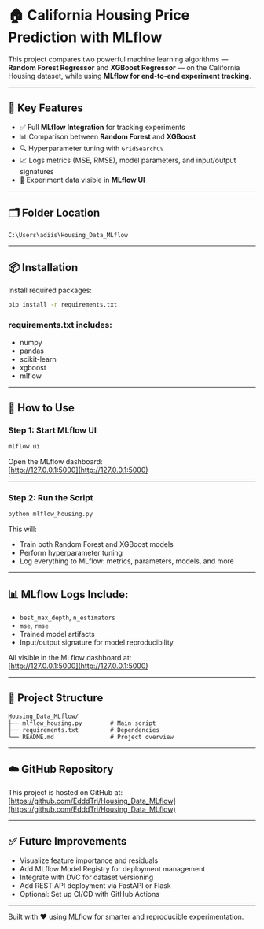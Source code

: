 # 🏠 California Housing Price Prediction with MLflow

This project compares two powerful machine learning algorithms — **Random Forest Regressor** and **XGBoost Regressor** — on the California Housing dataset, while using **MLflow for end-to-end experiment tracking**.

---

## 🚀 Key Features

- ✅ Full **MLflow Integration** for tracking experiments
- 📊 Comparison between **Random Forest** and **XGBoost**
- 🔍 Hyperparameter tuning with `GridSearchCV`
- 📈 Logs metrics (MSE, RMSE), model parameters, and input/output signatures
- 🧪 Experiment data visible in **MLflow UI**

---

## 🗂 Folder Location

```
C:\Users\adiis\Housing_Data_MLflow
```

---

## 📦 Installation

Install required packages:

```bash
pip install -r requirements.txt
```

### requirements.txt includes:
- numpy  
- pandas  
- scikit-learn  
- xgboost  
- mlflow  

---

## 🧪 How to Use

### Step 1: Start MLflow UI

```bash
mlflow ui
```

Open the MLflow dashboard:  
[http://127.0.0.1:5000](http://127.0.0.1:5000)

---

### Step 2: Run the Script

```bash
python mlflow_housing.py
```

This will:
- Train both Random Forest and XGBoost models
- Perform hyperparameter tuning
- Log everything to MLflow: metrics, parameters, models, and more

---

## 📊 MLflow Logs Include:

- `best_max_depth`, `n_estimators`
- `mse`, `rmse`
- Trained model artifacts
- Input/output signature for model reproducibility

All visible in the MLflow dashboard at:  
[http://127.0.0.1:5000](http://127.0.0.1:5000)

---

## 📁 Project Structure

```
Housing_Data_MLflow/
├── mlflow_housing.py        # Main script
├── requirements.txt         # Dependencies
└── README.md                # Project overview
```

---

## ☁️ GitHub Repository

This project is hosted on GitHub at:  
[https://github.com/EdddTri/Housing_Data_MLflow](https://github.com/EdddTri/Housing_Data_MLflow)

---

## ✅ Future Improvements

- Visualize feature importance and residuals
- Add MLflow Model Registry for deployment management
- Integrate with DVC for dataset versioning
- Add REST API deployment via FastAPI or Flask
- Optional: Set up CI/CD with GitHub Actions

---

Built with ❤️ using MLflow for smarter and reproducible experimentation.
